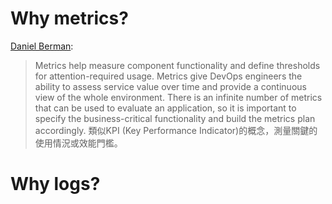 # Why metrics?
[Daniel Berman](https://logz.io/blog/logs-or-metrics/):
> Metrics help measure component functionality and define thresholds for attention-required usage. Metrics give DevOps engineers the ability to assess service value over time and provide a continuous view of the whole environment. There is an infinite number of metrics that can be used to evaluate an application, so it is important to specify the business-critical functionality and build the metrics plan accordingly.
類似KPI (Key Performance Indicator)的概念，測量關鍵的使用情況或效能門檻。

# Why logs?
